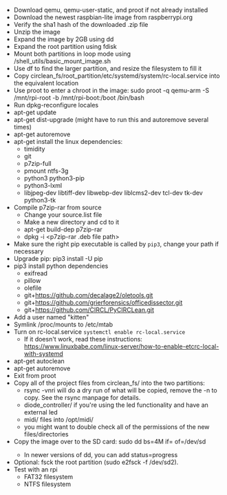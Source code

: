* Download qemu, qemu-user-static, and proot if not already installed
* Download the newest raspbian-lite image from raspberrypi.org
* Verify the sha1 hash of the downloaded .zip file
* Unzip the image
* Expand the image by 2GB using dd
* Expand the root partition using fdisk
* Mount both partitions in loop mode using /shell_utils/basic_mount_image.sh
* Use df to find the larger partition, and resize the filesystem to fill it
* Copy circlean_fs/root_partition/etc/systemd/system/rc-local.service into the equivalent location
* Use proot to enter a chroot in the image: sudo proot -q qemu-arm -S /mnt/rpi-root -b /mnt/rpi-boot:/boot /bin/bash
* Run dpkg-reconfigure locales
* apt-get update
* apt-get dist-upgrade (might have to run this and autoremove several times)
* apt-get autoremove
* apt-get install the linux dependencies:
    - timidity
    - git
    - p7zip-full
    - pmount ntfs-3g
    - python3 python3-pip
    - python3-lxml
    - libjpeg-dev libtiff-dev libwebp-dev liblcms2-dev tcl-dev tk-dev python3-tk
* Compile p7zip-rar from source
    - Change your source.list file
    - Make a new directory and cd to it
    - apt-get build-dep p7zip-rar
    - dpkg -i <p7zip-rar .deb file path>
* Make sure the right pip executable is called by `pip3`, change your path if necessary
* Upgrade pip: pip3 install -U pip
* pip3 install python dependencies
    - exifread
    - pillow
    - olefile
    - git+https://github.com/decalage2/oletools.git
    - git+https://github.com/grierforensics/officedissector.git
    - git+https://github.com/CIRCL/PyCIRCLean.git
* Add a user named "kitten"
* Symlink /proc/mounts to /etc/mtab
* Turn on rc-local.service `systemctl enable rc-local.service`
    - If it doesn't work, read these instructions: https://www.linuxbabe.com/linux-server/how-to-enable-etcrc-local-with-systemd
* apt-get autoclean
* apt-get autoremove
* Exit from proot
* Copy all of the project files from circlean_fs/ into the two partitions:
    - rsync -vnri <source> <destination> will do a dry run of what will be copied, remove the -n to copy. See the rsync manpage for details.
    - diode_controller/ if you're using the led functionality and have an external led
    - midi/ files into /opt/midi/
    - you might want to double check all of the permissions of the new files/directories
* Copy the image over to the SD card: sudo dd bs=4M if=<image> of=/dev/sd<letter>
    - In newer versions of dd, you can add status=progress
* Optional: fsck the root partition (sudo e2fsck -f /dev/sd<letter>2).
* Test with an rpi
    - FAT32 filesystem
    - NTFS filesystem
